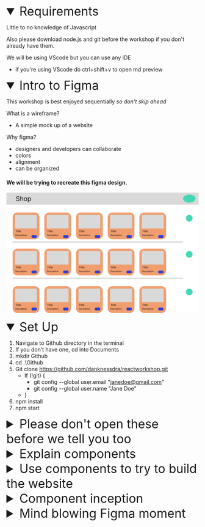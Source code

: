 <details open>
    <summary style="font-size: 2rem">Requirements</summary>

Little to no knowledge of Javascript

Also please download node.js and git before the workshop if you don't already have them.

We will be using VScode but you can use any IDE
* if you're using VScode do ctrl+shift+v to open md preview
</details>

<details open>
    <summary style="font-size: 2rem">Intro to Figma</summary>

This workshop is best enjoyed sequentially *so don't skip ahead*


What is a wireframe?
* A simple mock up of a website

Why figma?
* designers and developers can collaborate
* colors
* alignment
* can be organized

#### We will be trying to recreate this figma design.
![shop design ](/src/images/figma%20design.png)
</details>

<details open>
<summary style="font-size: 2rem">Set Up</summary>

1. Navigate to Github directory in the terminal
1. If you don’t have one, cd into Documents
1. mkdir Github
1. cd .\Github
1. Git clone https://github.com/danknessdra/reactworkshop.git
    * If (!git) {
        * git config --global user.email "janedoe@gmail.com"
        * git config --global user.name "Jane Doe"
    * }
1. npm install
1. npm start
</details>

<details>
<summary style= "font-size: 2rem"> Please don't open these before we tell you too </summary>

[![rick roll](/public/logo.jpg)](http://www.youtube.com/watch?v=dQw4w9WgXcQ)
</details>

<details>
    <summary style="font-size: 2rem">Explain components</summary>

* Components are like html elements made by us.
* You can make html elements that are highly complex, reactive, and styled.
* Components also allow for the javascript, styling, and associated data to be together in one place that makes sense
* One of the biggest advantages of components is their reusability.
* Reusing a component cleans up html files and removes duplicate sections, increasing readability
</details>

<details>
    <summary style="font-size: 2rem">Use components to try to build the website</summary>

* What is flex
    * a div with a css property allowing unique functionality
    * flexible container for holding items and automatically allocating space

You have been provided a product component. Make use of `<div>`, `<hr>`, and `<Product>`.
</details>

<details>
    <summary style="font-size: 2rem">Component inception</summary>

### Components can be made with other components inside of them

Now instead of placing them all by hand add the Product component to the shelf component and place 3 shelf components.
</details>

<details>
    <summary style="font-size: 2rem">Mind blowing Figma moment </summary>

![structure of elements in the wire frame](/src/images/componenets.png)

Notice that in figma we have organized the elements of the wire frame in a way that can easily be translated too elements in react js
</details>